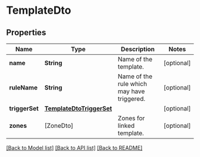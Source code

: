 # TemplateDto

## Properties
Name | Type | Description | Notes
------------ | ------------- | ------------- | -------------
**name** | **String** | Name of the template. | [optional] 
**ruleName** | **String** | Name of the rule which may have triggered. | [optional] 
**triggerSet** | [**TemplateDtoTriggerSet**](TemplateDtoTriggerSet.md) |  | [optional] 
**zones** | [ZoneDto] | Zones for linked template. | [optional] 

[[Back to Model list]](../README.md#documentation-for-models) [[Back to API list]](../README.md#documentation-for-api-endpoints) [[Back to README]](../README.md)



